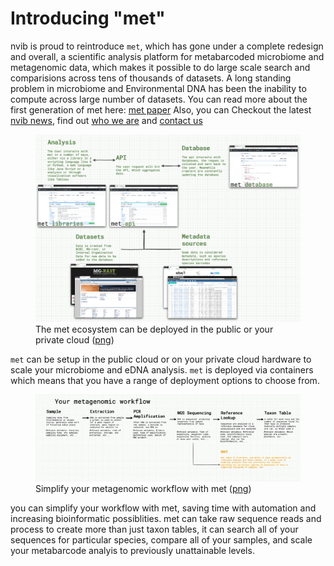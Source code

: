 <link rel="stylesheet" href="/assets/css/styles.css">
<script src="/assets/js/document_include.js"></script> 

<h1>Introducing "met"</h1>
nvib is proud to reintroduce <code>met</code>, which has gone under a complete redesign and overall, a scientific analysis platform for metabarcoded microbiome and metagenomic data, which makes it possible to do large scale search and comparisions across tens of thousands of datasets. A long standing problem in microbiome and Environmental DNA has been the inability to compute across large number of datasets. You can read more about the first generation  of met here: <a href="[https://ecoevorxiv.org/rwnd3/](https://academic.oup.com/database/article/doi/10.1093/database/baac032/6583522)">met paper</a> Also, you can Checkout the latest <a href="/news.html">nvib news</a>, find out <a href="/team.html">who we are</a> and <a href="/contact.html">contact us</a>

<figure class="embiggen">
  <img src="/assets/met.png" alt="met ecosystem">
  <figcaption>The met ecosystem can be deployed in the public or your private cloud (<a href="/assets/met.png">png</a>)</figcaption>
</figure>

<code>met</code> can be setup in the public cloud or on your private cloud hardware to scale your microbiome and eDNA analysis. <code>met</code> is deployed via containers which means that you have a range of deployment options to choose from.

<figure class="embiggen">
  <img src="/assets/met-barcoding.png" alt="your pipeline">
  <figcaption>Simplify your metagenomic workflow with met (<a href="/assets/met-barcoding.png">png</a>)</figcaption>
</figure>

you can simplify your workflow with met, saving time with automation and increasing bioinformatic possiblities. met can take raw sequence reads and process to create more than just taxon tables, it can search all of your sequences for particular species, compare all of your samples, and scale your metabarcode analyis to previously unattainable levels.

<script>
document.include('/assets/menu.html')
</script>

